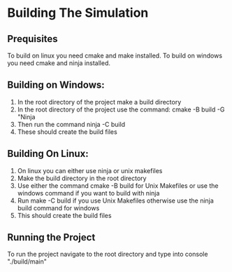 # Building The Simulation

## Prequisites
To build on linux you need cmake and make installed.
To build on windows you need cmake and ninja installed. 

## Building on Windows:

1. In the root directory of the project make a build directory 
2. In the root directory of the project use the command: cmake -B build -G "Ninja
2. Then run the command ninja -C build
3. These should create the build files 


## Building On Linux:
1. On linux you can either use ninja or unix makefiles
2. Make the build directory in the root directory
3. Use either the command cmake -B build for Unix Makefiles or use the windows command 
   if you want to build with ninja
4. Run make -C build if you use Unix Makefiles otherwise use the ninja build command for windows
3. This should create the build files


## Running the Project
To run the project navigate to the root directory and type into console "./build/main"
